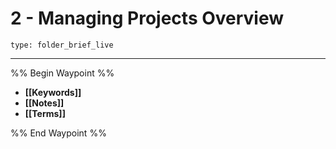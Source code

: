 # 2 - Managing Projects Overview
 
```ccard
type: folder_brief_live
```
 
---

%% Begin Waypoint %%
- **[[Keywords]]**
- **[[Notes]]**
- **[[Terms]]**

%% End Waypoint %%